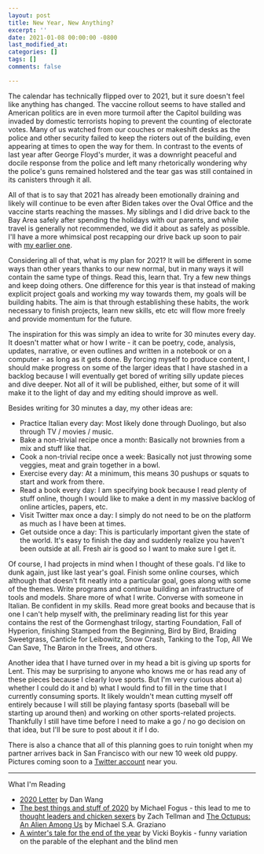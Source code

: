 ```yaml
---
layout: post
title: New Year, New Anything?
excerpt: ''
date: 2021-01-08 00:00:00 -0800
last_modified_at: 
categories: []
tags: []
comments: false

---
```

The calendar has technically flipped over to 2021, but it sure doesn't feel like anything has changed. The vaccine rollout seems to have stalled and American politics are in even more turmoil after the Capitol building was invaded by domestic terrorists hoping to prevent the counting of electorate votes. Many of us watched from our couches or makeshift desks as the police and other security failed to keep the rioters out of the building, even appearing at times to open the way for them. In contrast to the events of last year after George Floyd's murder, it was a downright peaceful and docile response from the police and left many rhetorically wondering why the police's guns remained holstered and the tear gas was still contained in its canisters through it all.

All of that is to say that 2021 has already been emotionally draining and likely will continue to be even after Biden takes over the Oval Office and the vaccine starts reaching the masses. My siblings and I did drive back to the Bay Area safely after spending the holidays with our parents, and while travel is generally not recommended, we did it about as safely as possible. I'll have a more whimsical post recapping our drive back up soon to pair with [my earlier one](https://fordhiggins.com/miscellaneous/2020/11/12/cross-country-part-1.html).

Considering all of that, what is my plan for 2021? It will be different in some ways than other years thanks to our new normal, but in many ways it will contain the same type of things. Read this, learn that. Try a few new things and keep doing others. One difference for this year is that instead of making explicit project goals and working my way towards them, my goals will be building habits. The aim is that through establishing these habits, the work necessary to finish projects, learn new skills, etc etc will flow more freely and provide momentum for the future.

The inspiration for this was simply an idea to write for 30 minutes every day. It doesn't matter what or how I write - it can be poetry, code, analysis, updates, narrative, or even outlines and written in a notebook or on a computer - as long as it gets done. By forcing myself to produce content, I should make progress on some of the larger ideas that I have stashed in a backlog because I will eventually get bored of writing silly update pieces and dive deeper. Not all of it will be published, either, but some of it will make it to the light of day and my editing should improve as well.

Besides writing for 30 minutes a day, my other ideas are:

* Practice Italian every day: Most likely done through Duolingo, but also through TV / movies / music.
* Bake a non-trivial recipe once a month: Basically not brownies from a mix and stuff like that.
* Cook a non-trivial recipe once a week: Basically not just throwing some veggies, meat and grain together in a bowl.
* Exercise every day: At a minimum, this means 30 pushups or squats to start and work from there.
* Read a book every day: I am specifying book because I read plenty of stuff online, though I would like to make a dent in my massive backlog of online articles, papers, etc.
* Visit Twitter max once a day: I simply do not need to be on the platform as much as I have been at times.
* Get outside once a day: This is particularly important given the state of the world. It's easy to finish the day and suddenly realize you haven't been outside at all. Fresh air is good so I want to make sure I get it.

Of course, I had projects in mind when I thought of these goals. I'd like to dunk again, just like last year's goal. Finish some online courses, which although that doesn't fit neatly into a particular goal, goes along with some of the themes. Write programs and continue building an infrastructure of tools and models. Share more of what I write. Converse with someone in Italian. Be confident in my skills. Read more great books and because that is one I can't help myself with, the preliminary reading list for this year contains the rest of the Gormenghast trilogy, starting Foundation, Fall of Hyperion, finishing Stamped from the Beginning, Bird by Bird, Braiding Sweetgrass, Canticle for Leibowitz, Snow Crash, Tanking to the Top, All We Can Save, The Baron in the Trees, and others.

Another idea that I have turned over in my head a bit is giving up sports for Lent. This may be surprising to anyone who knows me or has read any of these pieces because I clearly love sports. But I'm very curious about a) whether I could do it and b) what I would find to fill in the time that I currently consuming sports. It likely wouldn't mean cutting myself off entirely because I will still be playing fantasy sports (baseball will be starting up around then) and working on other sports-related projects. Thankfully I still have time before I need to make a go / no go decision on that idea, but I'll be sure to post about it if I do.

There is also a chance that all of this planning goes to ruin tonight when my partner arrives back in San Francisco with our new 10 week old puppy. Pictures coming soon to a [Twitter account](twitter.com/wfordh) near you.

***

What I'm Reading

* [2020 Letter](https://danwang.co/2020-letter/) by Dan Wang
* [The best things and stuff of 2020](http://blog.fogus.me/2020/12/31/the-best-things-and-stuff-of-2020/) by Michael Fogus - this lead to me to [thought leaders and chicken sexers](https://ideolalia.com/essays/thought-leaders-and-chicken-sexers.html) by Zach Tellman and [The Octupus: An Alien Among Us](https://lithub.com/the-octopus-an-alien-among-us/) by Michael S.A. Graziano
* [A winter's tale for the end of the year](https://vicki.substack.com/p/a-winters-tale-for-the-end-of-the) by Vicki Boykis - funny variation on the parable of the elephant and the blind men